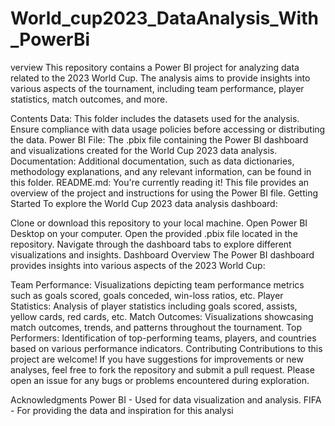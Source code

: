 # World_cup2023_DataAnalysis_With_PowerBi

verview
This repository contains a Power BI project for analyzing data related to the 2023 World Cup. The analysis aims to provide insights into various aspects of the tournament, including team performance, player statistics, match outcomes, and more.

Contents
Data: This folder includes the datasets used for the analysis. Ensure compliance with data usage policies before accessing or distributing the data.
Power BI File: The .pbix file containing the Power BI dashboard and visualizations created for the World Cup 2023 data analysis.
Documentation: Additional documentation, such as data dictionaries, methodology explanations, and any relevant information, can be found in this folder.
README.md: You're currently reading it! This file provides an overview of the project and instructions for using the Power BI file.
Getting Started
To explore the World Cup 2023 data analysis dashboard:

Clone or download this repository to your local machine.
Open Power BI Desktop on your computer.
Open the provided .pbix file located in the repository.
Navigate through the dashboard tabs to explore different visualizations and insights.
Dashboard Overview
The Power BI dashboard provides insights into various aspects of the 2023 World Cup:

Team Performance: Visualizations depicting team performance metrics such as goals scored, goals conceded, win-loss ratios, etc.
Player Statistics: Analysis of player statistics including goals scored, assists, yellow cards, red cards, etc.
Match Outcomes: Visualizations showcasing match outcomes, trends, and patterns throughout the tournament.
Top Performers: Identification of top-performing teams, players, and countries based on various performance indicators.
Contributing
Contributions to this project are welcome! If you have suggestions for improvements or new analyses, feel free to fork the repository and submit a pull request. Please open an issue for any bugs or problems encountered during exploration.

Acknowledgments
Power BI - Used for data visualization and analysis.
FIFA - For providing the data and inspiration for this analysi

